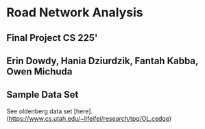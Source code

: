 # Road Network Analysis
## Final Project CS 225'
## Erin Dowdy, Hania Dziurdzik, Fantah Kabba, Owen Michuda

## Sample Data Set
See oldenberg data set [here].(https://www.cs.utah.edu/~lifeifei/research/tpq/OL.cedge)
